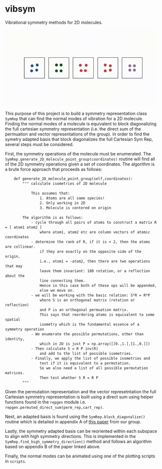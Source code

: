 # vibsym

Vibrational symmetry methods for 2D molecules. 

![](https://github.com/jbechtel/vibsym/blob/master/scripts/input.gif "Square Molecule Normal Modes")


This purpose of this project is to build a symmetry representation class `SymRep` that can find the normal modes of vibration for a 2D molecule. Finding the normal modes of a molecule is equivalent to block diagonalizing the full cartesian symmetry representation (i.e. the direct sum of the permuation and vector representations of the group). In order to find the symetry adapted basis that block diagonalizes the full Cartesian Sym Rep, several steps must be considered. 

First, the symmetry operations of the molecule must be enumerated. The `SymRep.generate_2D_molecule_point_group(coordinates)` routine will find all of the 2D symmetry operations given a set of coordinates. The algorithm is a brute force approach that proceeds as follows:
```
    def generate_2D_molecule_point_group(self,coordinates):
        """ calculate isometries of 2D molecule 

            This assumes that:
                1. Atoms are all same species!
                2. Only working in 2D
                3. Molecule is centered on origin

        The algorithm is as follows:
            - cycle through all pairs of atoms to construct a matrix R = [ atom1 atom2 ]
                where atom1, atom2 etc are column vectors of atomic coordinates 
            - determine the rank of R, if it is < 2, then the atoms are collinear.
                if they are exactly on the opposite side of the origin,
                i.e., atom1 = -atom2, then there are two operations that may 
                leave them invariant: 180 rotation, or a reflection about the 
                line connecting them.
                Hence in this case both of these ops will be appended, 
                else we move on.
            - we will be working with the basic relation: S*R = R*P
                where S is an orthogonal matrix (rotation or reflection)
                and P is an orthogonal permuation matrix.
                This says that reordering atoms is equivalent to some spatial
                isometry which is the fundamental essence of a symmetry operation
            - We enumerate the possible permutations, other than identity,
                which in 2D is just P = np.array([[0.,1.],[1.,0.]])
            - Then calculate S = R P inv(R) 
                and add to the list of possible isometries.
            - Finally, we apply the list of possible isometries and 
                test if it is equivalent to a permutation. 
                So we also need a list of all possible permutation matrices.
                Then test whether S R = R P
        """
```
Given the permutation representation and the vector represetntation the full Cartesian symmetry representation is built using a direct sum using helper functions found in the `repgen` module i.e. `repgen.permuted_direct_sum(perm_rep,cart_rep)`.

Next, an adapted basis is found using the `SymRep.block_diagonalize()` routine which is detailed in appendix A of [this paper](https://www.sciencedirect.com/science/article/pii/S0022509616309309) from our group.

Lastly, the symmetry adapted basis can be reoriented within each subspace to align with high symmetry directions. This is implemented in the `SymRep.find_high_symmetry_direction()` method and follows an algorithm based on appendix B of the paper linked above. 

Finally, the normal modes can be animated using one of the plotting scripts in `scripts`. 
